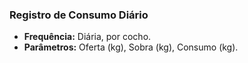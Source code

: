 ### Registro de Consumo Diário

- **Frequência:** Diária, por cocho.
- **Parâmetros:** Oferta (kg), Sobra (kg), Consumo (kg).

